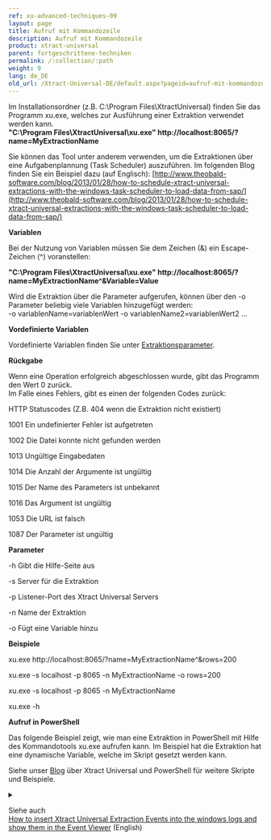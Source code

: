 ```yaml
---
ref: xu-advanced-techniques-09
layout: page
title: Aufruf mit Kommandozeile
description: Aufruf mit Kommandozeile
product: xtract-universal
parent: fortgeschrittene-techniken
permalink: /:collection/:path
weight: 9
lang: de_DE
old_url: /Xtract-Universal-DE/default.aspx?pageid=aufruf-mit-kommandozeile
---
```


Im Installationsordner (z.B. C:\Program Files\XtractUniversal) finden Sie das Programm xu.exe, welches zur Ausführung einer Extraktion verwendet werden kann.<br>
**"C:\Program Files\XtractUniversal\xu.exe" http://localhost:8065/?name=MyExtractionName** 

Sie können das Tool unter anderem verwenden, um die Extraktionen über eine Aufgabenplannung (Task Scheduler) auszuführen. Im folgenden Blog finden Sie ein Beispiel dazu (auf Englisch): [http://www.theobald-software.com/blog/2013/01/28/how-to-schedule-xtract-universal-extractions-with-the-windows-task-scheduler-to-load-data-from-sap/](http://www.theobald-software.com/blog/2013/01/28/how-to-schedule-xtract-universal-extractions-with-the-windows-task-scheduler-to-load-data-from-sap/) 

**Variablen**

Bei der Nutzung von Variablen müssen Sie dem Zeichen (&) ein Escape-Zeichen (^) voranstellen: 

**"C:\Program Files\XtractUniversal\xu.exe" http://localhost:8065/?name=MyExtractionName^&Variable=Value**

Wird die Extraktion über die Parameter aufgerufen, können über den -o Parameter beliebig viele Variablen hinzugefügt werden:<br>
-o variablenName=variablenWert -o variablenName2=variablenWert2 ...

**Vordefinierte Variablen**

Vordefinierte Variablen finden Sie unter [Extraktionsparameter](./extraktionsparameter). 

**Rückgabe**

Wenn eine Operation erfolgreich abgeschlossen wurde, gibt das Programm den Wert 0 zurück.<br>
Im Falle eines Fehlers, gibt es einen der folgenden Codes zurück:

HTTP Statuscodes (Z.B. 404 wenn die Extraktion nicht existiert)

1001     Ein undefinierter Fehler ist aufgetreten

1002    Die Datei konnte nicht gefunden werden
          
1013    Ungültige Eingabedaten

1014    Die Anzahl der Argumente ist ungültig

1015    Der Name des Parameters ist unbekannt

1016    Das Argument ist ungültig

1053    Die URL ist falsch

1087    Der Parameter ist ungültig

**Parameter**

-h        Gibt die Hilfe-Seite aus

-s        Server für die Extraktion

-p        Listener-Port des Xtract Universal Servers

-n        Name der Extraktion

-o        Fügt eine Variable hinzu

**Beispiele**

xu.exe http://localhost:8065/?name=MyExtractionName^&rows=200

xu.exe -s localhost -p 8065 -n MyExtractionName -o rows=200

xu.exe -s localhost -p 8065 -n MyExtractionName

xu.exe -h

**Aufruf in PowerShell** 

Das folgende Beispiel zeigt, wie man eine Extraktion in PowerShell mit Hilfe des Kommandotools xu.exe aufrufen kann. 
Im Beispiel hat die Extraktion hat eine dynamische Variable, welche im Skript gesetzt werden kann. 

Siehe unser [Blog](https://blog.theobald-software.com/2018/04/26/mastering-sap-access-with-xtract-universal-and-powershell/) über Xtract Universal und PowerShell für weitere Skripte und Beispiele. 

<details>
<summary></summary>
{% highlight javascript %}
# Execute an Xtract Universal extraction using the command tool xu.exe in a powershell script
# the extraction has a variable CalendarMonth that needs a value in the format YYYYMM, e.g. 201712
  
clear
# write the output to a file
$XUOutputfile = "C:\Data\powershell\output.txt"
# write the log to a file
$XULogfile = "C:\Data\powershell\log.txt"
  
# set the path to the installation folder
$XUCmd = 'C:\Program Files\XtractUniversal\xu.exe'
  
$XUServer = "localhost"
$XUPort = "8065"
$XUExtraction = "SAPSalesCube"
  
  
# BEGIN OF BLOCK FOR SETTING VARIABLE
# Skip this block if you don't use variable
  
# generate the calender month from the current date to be used as a variable
# e.g. Tuesday, December 19, 2017 10:40:32 AM
$myyear = (Get-Date -format "yyyy")
$mymonth = (Get-Date -format "MM")
# 201712
$myCalendarMonth = "$myyear$mymonth"
# another option Get-Date -format "yyyyMM"
  
# just if you use variables
# the extraction has a variable CalendarMonth, its value has the format YYYYMM
# set the variable for calendar month e.g. 201712
 
  
# END OF BLOCK FOR SETTING VARIABLE
  
  
# define error message
$errorMessage = @'
If the command completes an operation successfully, it returns an exit code of zero (0).
In case of an error, it will return one of the following (http status) codes:
HTTP Statuscodes (e.g. 404 when the extraction does not exist)
1001    An undefined error occured
1002    Could not find the specified file      
1013    Invalid input data
1014    The number of arguments is invalid
1015    The parameter name is unknown
1016    The argument is not valid
1053    Something is wrong with your URL
1087    The parameter is invalid
  
check the online help for further information
http://help.theobald-software.com/Xtract-Universal-EN/default.aspx?pageid=run-from-a-command-line
'@
  
  
# run the command tool with the right parameters
$res = &$XUCmd -s $XUServer -p $XUPort -n $XUExtraction -o CalenderMonth=$myCalenderMonth 1>$XUOutputfile 2>$XULogfile
  
# check the last exit code
# 0: successful
# else unsuccessful
if($LASTEXITCODE -eq 0) {
           
write-host -f Green "The last command executed successfully"          
} else {
           
write-host -f Red "The last execution failed with error code $LASTEXITCODE!"
write-host $errorMessage
}
{% endhighlight %}
</details>

Siehe auch <br> 
[How to insert Xtract Universal Extraction Events into the windows logs and show them in the Event Viewer](https://my.theobald-software.com/index.php?/Default/Knowledgebase/Article/View/148/0/how-to-insert-xtract-universal-extraction-events-into-the-windows-logs-and-show-them-in-the-event-viewer) (English)
